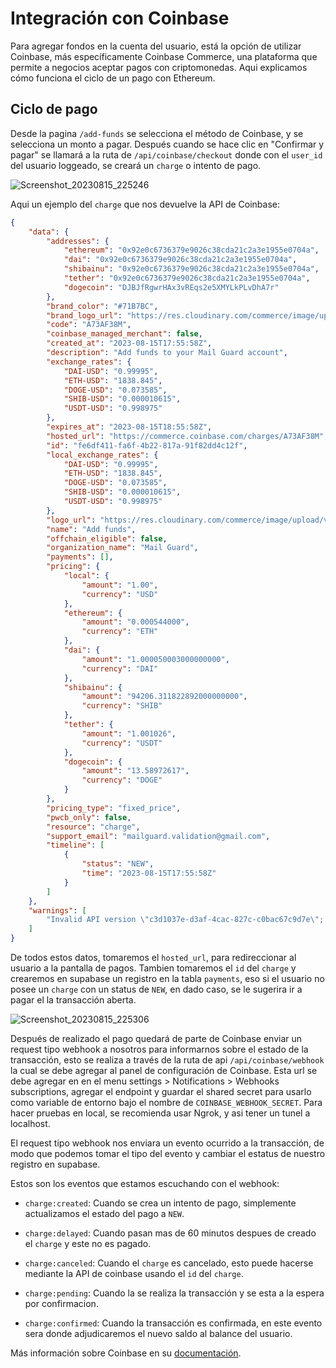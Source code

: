 # Integración con Coinbase

Para agregar fondos en la cuenta del usuario, está la opción de utilizar Coinbase, más específicamente Coinbase Commerce, una plataforma que permite a negocios aceptar pagos con criptomonedas. Aqui explicamos cómo funciona el ciclo de un pago con Ethereum.

## Ciclo de pago

Desde la pagina `/add-funds` se selecciona el método de Coinbase, y se selecciona un monto a pagar. Después cuando se hace clic en "Confirmar y pagar" se llamará a la ruta de `/api/coinbase/checkout` donde con el `user_id` del usuario loggeado, se creará un `charge` o intento de pago.

![Screenshot_20230815_225246](https://github.com/Jesusml1/mail-guard/assets/40727563/702f823b-a688-4be0-b915-71868c601eb5)

Aqui un ejemplo del `charge` que nos devuelve la API de Coinbase:

```json
{
    "data": {
        "addresses": {
            "ethereum": "0x92e0c6736379e9026c38cda21c2a3e1955e0704a",
            "dai": "0x92e0c6736379e9026c38cda21c2a3e1955e0704a",
            "shibainu": "0x92e0c6736379e9026c38cda21c2a3e1955e0704a",
            "tether": "0x92e0c6736379e9026c38cda21c2a3e1955e0704a",
            "dogecoin": "DJBJfRgwrHAx3vREqs2e5XMYLkPLvDhA7r"
        },
        "brand_color": "#71B7BC",
        "brand_logo_url": "https://res.cloudinary.com/commerce/image/upload/v1691960944/ao6slsomclihclwy95au.png",
        "code": "A73AF38M",
        "coinbase_managed_merchant": false,
        "created_at": "2023-08-15T17:55:58Z",
        "description": "Add funds to your Mail Guard account",
        "exchange_rates": {
            "DAI-USD": "0.99995",
            "ETH-USD": "1838.845",
            "DOGE-USD": "0.073585",
            "SHIB-USD": "0.000010615",
            "USDT-USD": "0.998975"
        },
        "expires_at": "2023-08-15T18:55:58Z",
        "hosted_url": "https://commerce.coinbase.com/charges/A73AF38M",
        "id": "fe6df411-fa6f-4b22-817a-91f82dd4c12f",
        "local_exchange_rates": {
            "DAI-USD": "0.99995",
            "ETH-USD": "1838.845",
            "DOGE-USD": "0.073585",
            "SHIB-USD": "0.000010615",
            "USDT-USD": "0.998975"
        },
        "logo_url": "https://res.cloudinary.com/commerce/image/upload/v1691960944/ao6slsomclihclwy95au.png",
        "name": "Add funds",
        "offchain_eligible": false,
        "organization_name": "Mail Guard",
        "payments": [],
        "pricing": {
            "local": {
                "amount": "1.00",
                "currency": "USD"
            },
            "ethereum": {
                "amount": "0.000544000",
                "currency": "ETH"
            },
            "dai": {
                "amount": "1.000050003000000000",
                "currency": "DAI"
            },
            "shibainu": {
                "amount": "94206.311822892000000000",
                "currency": "SHIB"
            },
            "tether": {
                "amount": "1.001026",
                "currency": "USDT"
            },
            "dogecoin": {
                "amount": "13.58972617",
                "currency": "DOGE"
            }
        },
        "pricing_type": "fixed_price",
        "pwcb_only": false,
        "resource": "charge",
        "support_email": "mailguard.validation@gmail.com",
        "timeline": [
            {
                "status": "NEW",
                "time": "2023-08-15T17:55:58Z"
            }
        ]
    },
    "warnings": [
        "Invalid API version \"c3d1037e-d3af-4cac-827c-c0bac67c9d7e\"; serving latest API version (2018-03-22)"
    ]
}
```

De todos estos datos, tomaremos el `hosted_url`, para redireccionar al usuario a la pantalla de pagos. Tambien tomaremos el `id` del `charge` y crearemos en supabase un registro en la tabla `payments`, eso si el usuario no posee un `charge` con un status de `NEW`, en dado caso, se le sugerira ir a pagar el la transacción aberta.

![Screenshot_20230815_225306](https://github.com/Jesusml1/mail-guard/assets/40727563/70e97f55-ef19-438f-9e24-c05add3b2046)

Después de realizado el pago quedará de parte de Coinbase enviar un request tipo webhook a nosotros para informarnos sobre el estado de la transacción, esto se realiza a través de la ruta de api `/api/coinbase/webhook` la cual se debe agregar al panel de configuración de Coinbase. Esta url se debe agregar en en el menu settings > Notifications > Webhooks subscriptions, agregar el endpoint y guardar el shared secret para usarlo como variable de entorno bajo el nombre de `COINBASE_WEBHOOK_SECRET`. Para hacer pruebas en local, se recomienda usar Ngrok, y asi tener un tunel a localhost.

El request tipo webhook nos enviara un evento ocurrido a la transacción, de modo que podemos tomar el tipo del evento y cambiar el estatus de nuestro registro en supabase.

Estos son los eventos que estamos escuchando con el webhook:

- `charge:created`: Cuando se crea un intento de pago, simplemente actualizamos el estado del pago a `NEW`.

- `charge:delayed`: Cuando pasan mas de 60 minutos despues de creado el `charge` y este no es pagado.

- `charge:canceled`: Cuando el `charge` es cancelado, esto puede hacerse mediante la API de coinbase usando el `id` del `charge`.

- `charge:pending`: Cuando la se realiza la transacción y se esta a la espera por confirmacion.

- `charge:confirmed`: Cuando la transacción es confirmada, en este evento sera donde adjudicaremos el nuevo saldo al balance del usuario.

Más información sobre Coinbase en su [documentación](https://docs.cloud.coinbase.com/commerce/docs/crypto-payments).

